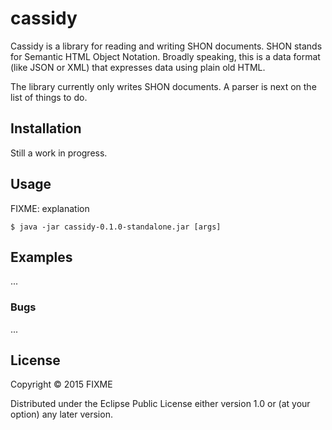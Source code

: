 # cassidy

Cassidy is a library for reading and writing SHON documents. SHON stands for Semantic HTML
Object Notation. Broadly speaking, this is a data format (like JSON or XML) that expresses
data using plain old HTML.

The library currently only writes SHON documents. A parser is next on the list of things to do.

## Installation

Still a work in progress. 

## Usage

FIXME: explanation

    $ java -jar cassidy-0.1.0-standalone.jar [args]


## Examples

...

### Bugs

...

## License

Copyright © 2015 FIXME

Distributed under the Eclipse Public License either version 1.0 or (at
your option) any later version.
